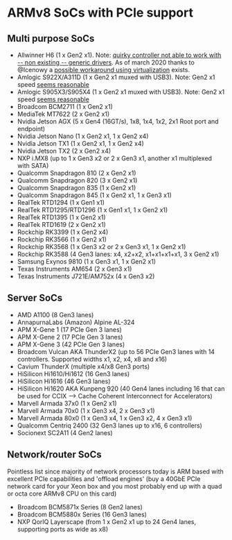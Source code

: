 # ARMv8 SoCs with PCIe support

## Multi purpose SoCs

* Allwinner H6 (1 x Gen2 x1). Note: [quirky controller not able to work with -- non existing -- generic drivers](https://linux-sunxi.org/Mainlining_Effort#cite_note-h6-pcie-4). As of march 2020 thanks to @Icenowy a [possible workaround using virtualization](https://forum.armbian.com/topic/13529-a-try-on-utilizing-h6-pcie-with-virtualization/) exists.
* Amlogic S922X/A311D (1 x Gen2 x1 muxed with USB3). Note: Gen2 x1 speed [seems reasonable](https://www.cnx-software.com/2019/05/14/khadas-vim3-amlogic-s922x-board-m-2-nvme-ssd-wifi-5-bluetooth-5/#comment-562858)
* Amlogic S905X3/S905X4 (1 x Gen2 x1 muxed with USB3). Note: Gen2 x1 speed [seems reasonable](https://forum.odroid.com/viewtopic.php?f=29&t=40609)
* Broadcom BCM2711 (1 x Gen2 x1)
* MediaTek MT7622 (2 x Gen2 x1)
* Nvidia Jetson AGX (5 x Gen4 (16GT/s), 1x8, 1x4, 1x2, 2x1 Root port and endpoint)
* Nvidia Jetson Nano (1 x Gen2 x1, 1 x Gen2 x4)
* Nvidia Jetson TX1 (1 x Gen2 x1, 1 x Gen2 x4)
* Nvidia Jetson TX2 (2 x Gen2 x4)
* NXP i.MX8 (up to 1 x Gen3 x2 or 2 x Gen3 x1, another x1 multiplexed with SATA)
* Qualcomm Snapdragon 810 (2 x Gen2 x1)
* Qualcomm Snapdragon 820 (3 x Gen2 x1)
* Qualcomm Snapdragon 835 (1 x Gen2 x1)
* Qualcomm Snapdragon 845 (1 x Gen2 x1, 1 x Gen3 x1)
* RealTek RTD1294 (1 x Gen1 x1)
* RealTek RTD1295/RTD1296 (1 x Gen1 x1, 1 x Gen2 x1)
* RealTek RTD1395 (1 x Gen2 x1)
* RealTek RTD1619 (2 x Gen2 x1)
* Rockchip RK3399 (1 x Gen2 x4)
* Rockchip RK3566 (1 x Gen2 x1)
* Rockchip RK3568 (1 x Gen3 x2 or 2 x Gen3 x1, 1 x Gen2 x1)
* Rockchip RK3588 (4 Gen3 lanes: x4, x2+x2, x1+x1+x1+x1, 3 x Gen2 x1)
* Samsung Exynos 9810 (1 x Gen3 x1, 1 x Gen2 x1)
* Texas Instruments AM654 (2 x Gen3 x1)
* Texas Instruments J721E/AM752x (4 x Gen3 x2)

## Server SoCs

* AMD A1100 (8 Gen3 lanes)
* AnnapurnaLabs (Amazon) Alpine AL-324
* APM X-Gene 1 (17 PCIe Gen 3 lanes)
* APM X-Gene 2 (17 PCIe Gen 3 lanes)
* APM X-Gene 3 (42 PCIe Gen 3 lanes)
* Broadcom Vulcan AKA ThunderX2 (up to 56 PCIe Gen3 lanes with 14 controllers. Supported widths x1, x2, x4, x8 and x16)
* Cavium ThunderX (multiple x4/x8 Gen3 ports)
* HiSilicon Hi1610/Hi1612 (16 Gen3 lanes)
* HiSilicon Hi1616 (46 Gen3 lanes)
* HiSilicon Hi1620 AKA Kunpeng 920 (40 Gen4 lanes including 16 that can be used for CCIX --> Cache Coherent Interconnect for Accelerators)
* Marvell Armada 37x0 (1 x Gen2 x1)
* Marvell Armada 70x0 (1 x Gen3 x4, 2 x Gen3 x1)
* Marvell Armada 80x0 (1 x Gen3 x4, 1 x Gen3 x2, 4 x Gen3 x1)
* Qualcomm Centriq 2400 (32 Gen3 lanes up to x16, 6 controllers)
* Socionext SC2A11 (4 Gen2 lanes)

## Network/router SoCs

Pointless list since majority of network processors today is ARM based with excellent PCIe capabilities and 'offload engines' (buy a 40GbE PCIe network card for your Xeon box and you most probably end up with a quad or octa core ARMv8 CPU on this card)

* Broadcom BCM5871x Series (8 Gen2 lanes)
* Broadcom BCM5880x Series (16 Gen3 lanes)
* NXP QorIQ Layerscape (from 1 x Gen2 x1 up to 24 Gen4 lanes, supporting ports as wide as x8)